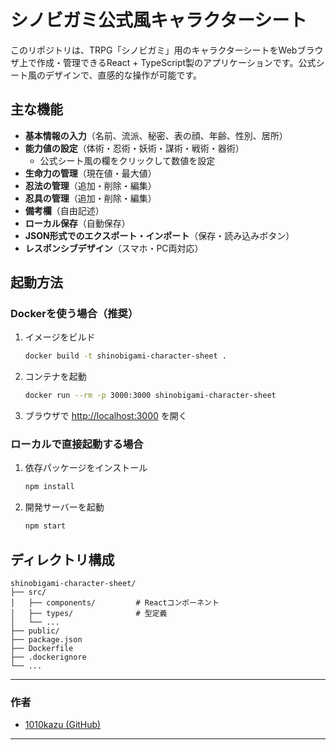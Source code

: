 # シノビガミ公式風キャラクターシート

このリポジトリは、TRPG「シノビガミ」用のキャラクターシートをWebブラウザ上で作成・管理できるReact + TypeScript製のアプリケーションです。公式シート風のデザインで、直感的な操作が可能です。

## 主な機能
- **基本情報の入力**（名前、流派、秘密、表の顔、年齢、性別、居所）
- **能力値の設定**（体術・忍術・妖術・謀術・戦術・器術）
  - 公式シート風の欄をクリックして数値を設定
- **生命力の管理**（現在値・最大値）
- **忍法の管理**（追加・削除・編集）
- **忍具の管理**（追加・削除・編集）
- **備考欄**（自由記述）
- **ローカル保存**（自動保存）
- **JSON形式でのエクスポート・インポート**（保存・読み込みボタン）
- **レスポンシブデザイン**（スマホ・PC両対応）

## 起動方法

### Dockerを使う場合（推奨）
1. イメージをビルド
    ```bash
    docker build -t shinobigami-character-sheet .
    ```
2. コンテナを起動
    ```bash
    docker run --rm -p 3000:3000 shinobigami-character-sheet
    ```
3. ブラウザで [http://localhost:3000](http://localhost:3000) を開く

### ローカルで直接起動する場合
1. 依存パッケージをインストール
    ```bash
    npm install
    ```
2. 開発サーバーを起動
    ```bash
    npm start
    ```

## ディレクトリ構成
```
shinobigami-character-sheet/
├── src/
│   ├── components/         # Reactコンポーネント
│   ├── types/              # 型定義
│   └── ...
├── public/
├── package.json
├── Dockerfile
├── .dockerignore
└── ...
```

---

### 作者
- [1010kazu (GitHub)](https://github.com/1010kazu)

---


